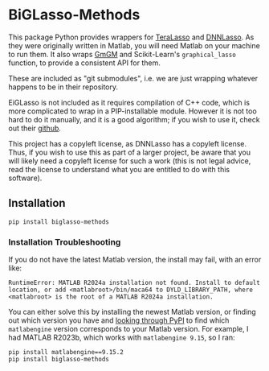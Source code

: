 # BiGLasso-Methods

This package Python provides wrappers for [TeraLasso](https://github.com/kgreenewald/teralasso/tree/master) and [DNNLasso](https://github.com/YangjingZhang/DNNLasso).  As they were originally written in Matlab, you will need Matlab on your machine to run them.  It also wraps [GmGM](https://github.com/BaileyAndrew/GmGM-python/tree/main) and Scikit-Learn's `graphical_lasso` function, to provide a consistent API for them.

These are included as "git submodules", i.e. we are just wrapping whatever happens to be in their repository.

EiGLasso is not included as it requires compilation of C++ code, which is more complicated to wrap in a PIP-installable module.  However it is not too hard to do it manually, and it is a good algorithm; if you wish to use it, check out their [github](https://github.com/SeyoungKimLab/EiGLasso).

This project has a copyleft license, as DNNLasso has a copyleft license.  Thus, if you wish to use this as part of a larger project, be aware that you will likely need a copyleft license for such a work (this is not legal advice, read the license to understand what you are entitled to do with this software).

## Installation

```
pip install biglasso-methods
```

### Installation Troubleshooting

If you do not have the latest Matlab version, the install may fail, with an error like:

```
RuntimeError: MATLAB R2024a installation not found. Install to default location, or add <matlabroot>/bin/maca64 to DYLD_LIBRARY_PATH, where <matlabroot> is the root of a MATLAB R2024a installation.
```

You can either solve this by installing the newest Matlab version, or finding out which version you have and [looking through PyPI](https://pypi.org/project/matlabengine/#history) to find which `matlabengine` version corresponds to your Matlab version.  For example, I had MATLAB R2023b, which works with `matlabengine 9.15`, so I ran:

```
pip install matlabengine==9.15.2
pip install biglasso-methods
```